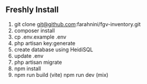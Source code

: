 ## Freshly Install

1. git clone git@github.com:farahnini/fgv-inventory.git
2. composer install
3. cp .env.example .env
4. php artisan key:generate
5. create database using HeidiSQL
6. update .env
7. php artisan migrate
8. npm install
9. npm run build (vite) npm run dev (mix)